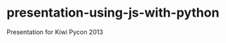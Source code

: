 presentation-using-js-with-python
=================================

Presentation for Kiwi Pycon 2013
